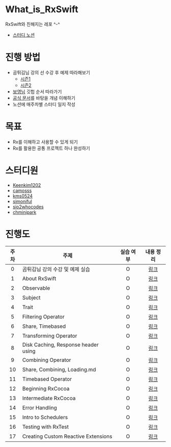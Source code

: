 # What_is_RxSwift
RxSwift와 친해지는 레포 ^-^
- [스터디 노션](https://ossified-gas-bd2.notion.site/Rx-_-Study-39a585f4ec4b4273ae4a468935e2e4b4)

# 진행 방법
- 곰튀김님 강의 선 수강 후 예제 따라해보기
  - [시즌1](https://www.youtube.com/watch?v=fCNr9bNPdAA&list=PL03rJBlpwTaBBtiJ0BtgASCsS4ye-4gC7)
  - [시즌2](https://www.youtube.com/watch?v=iHKBNYMWd5I&list=PL03rJBlpwTaBrhux_C8RmtWDI_kZSLvdQ)
- [보영님](https://github.com/fimuxd/RxSwift) 깃헙 순서 따라가기
- [공식 문서](https://reactivex.io/documentation/ko/observable.html)를 바탕을 개념 이해하기
- 노션에 매주차별 스터디 일지 작성

# 목표
- Rx를 이해하고 사용할 수 있게 되기
- Rx를 활용한 공통 프로젝트 하나 완성하기

# 스터디원
- [Keenkim1202](https://github.com//keenkim1202)
- [camosss](https://github.com//camosss)
- [kms0524](https://github.com/kms0524)
- [simoniful](https://github.com/simoniful)
- [sio2whocodes](https://github.com/sio2whocodes)
- [chminipark](https://github.com/orgs/chminipark)

# 진행도
|주차|주제|실습 여부|내용 정리|
|:---:|---|:---:|:---:|
|0|곰튀김님 강의 수강 및 예제 실습|O|[링크](https://github.com/simoniful/iOS_What_is_RxSwift/blob/main/Personal/SIMON/0.%20%EA%B3%B0%20%ED%8A%80%EA%B9%80%20%EA%B0%95%EC%9D%98%20%EC%A0%95%EB%A6%AC.md)|
|1|About RxSwift|O|[링크](https://github.com/simoniful/iOS_What_is_RxSwift/blob/main/Personal/SIMON/1.%20Hello%20RxSwift.md)|
|2|Observable|O|[링크](https://github.com/simoniful/iOS_What_is_RxSwift/blob/main/Personal/SIMON/2.%20Observables.md)|
|3|Subject|O|[링크](https://github.com/simoniful/iOS_What_is_RxSwift/blob/main/Personal/SIMON/3.%20Subject.md)|
|4|Trait|O|[링크](https://github.com/simoniful/iOS_What_is_RxSwift/blob/main/Personal/SIMON/4.%20Trait.md)|
|5|Filtering Operator|O|[링크](https://github.com/simoniful/iOS_What_is_RxSwift/blob/main/Personal/SIMON/5.%20Filtering%20Operator.md)|
|6|Share, Timebased|O|[링크](https://github.com/simoniful/iOS_What_is_RxSwift/blob/main/Personal/SIMON/6.%20Share%2C%20Timebased.md)|
|7|Transforming Operator|O|[링크](https://github.com/simoniful/iOS_What_is_RxSwift/blob/main/Personal/SIMON/7.%20Transforming%20Operator.md)|
|8|Disk Caching, Response header using|O|[링크](https://github.com/simoniful/iOS_What_is_RxSwift/blob/main/Personal/SIMON/8.%20DIsk%20Caching%2C%20Response%20header%20using.md)|
|9|Combining Operator|O|[링크](https://github.com/simoniful/iOS_What_is_RxSwift/blob/main/Personal/SIMON/9.%20Combining%20Operator.md)|
|10|Share, Combining, Loading.md|O|[링크](https://github.com/simoniful/iOS_What_is_RxSwift/blob/main/Personal/SIMON/10.%20Share%2C%20Combining%2C%20Loading.md)|
|11|Timebased Operator|O|[링크](https://github.com/simoniful/iOS_What_is_RxSwift/blob/main/Personal/SIMON/11.%20Timebased%20Operator.md)|
|12|Beginning RxCocoa|O|[링크](https://github.com/simoniful/iOS_What_is_RxSwift/blob/main/Personal/SIMON/12.%20Beginning%20RxCocoa.md)|
|13|Intermediate RxCocoa|O|[링크](https://github.com/simoniful/iOS_What_is_RxSwift/blob/main/Personal/SIMON/13.%20Intermediate%20RxCocoa.md)|
|14|Error Handling|O|[링크](https://github.com/simoniful/iOS_What_is_RxSwift/blob/main/Personal/SIMON/14.%20Error%20Handling.md)|
|15|Intro to Schedulers|O|[링크](https://github.com/simoniful/iOS_What_is_RxSwift/blob/main/Personal/SIMON/15.%20Intro%20to%20Schedulers.md)|
|16|Testing with RxTest|O|[링크](https://github.com/simoniful/iOS_What_is_RxSwift/blob/main/Personal/SIMON/16.%20Testing%20with%20RxTest.md)|
|17|Creating Custom Reactive Extensions|O|[링크](https://github.com/simoniful/iOS_What_is_RxSwift/blob/main/Personal/SIMON/17.%20Creating%20Custom%20Reactive%20Extensions.md)|
